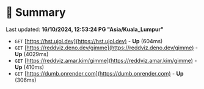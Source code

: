 # 📖 Summary
Last updated: **16/10/2024, 12:53:24 PG "Asia/Kuala_Lumpur"**

- `GET` [https://hst.ujol.dev](https://hst.ujol.dev) - **Up** (604ms)
- `GET` [https://reddviz.deno.dev/gimme](https://reddviz.deno.dev/gimme) - **Up** (4029ms)
- `GET` [https://reddviz.amar.kim/gimme](https://reddviz.amar.kim/gimme) - **Up** (410ms)
- `GET` [https://dumb.onrender.com](https://dumb.onrender.com) - **Up** (306ms)

